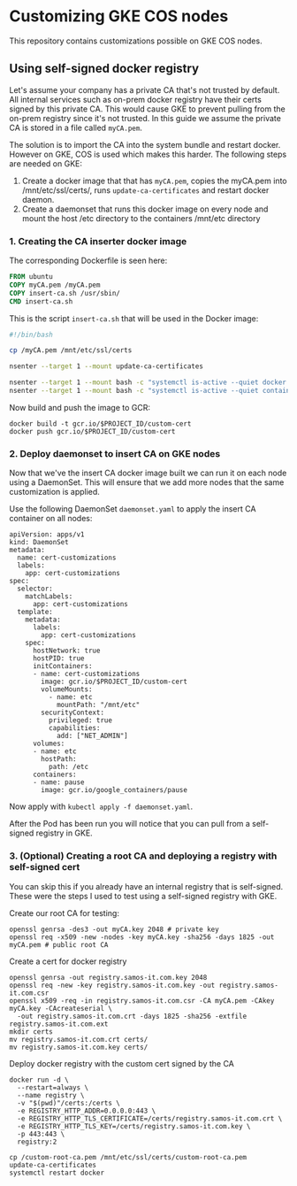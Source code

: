# Customizing GKE COS nodes
This repository contains customizations possible on GKE COS nodes.



## Using self-signed docker registry
Let's assume your company has a private CA that's not trusted by default.
All internal services such as on-prem docker registry have their certs signed
by this private CA. This would cause GKE to prevent pulling from the on-prem
registry since it's not trusted. In this guide we assume the private CA is
stored in a file called `myCA.pem`.

The solution is to import the CA into the system bundle and restart docker.
However on GKE, COS is used which makes this harder. The following steps
are needed on GKE:
1. Create a docker image that that has `myCA.pem`, copies the myCA.pem 
   into /mnt/etc/ssl/certs/, runs `update-ca-certificates` and restart
   docker daemon.
2. Create a daemonset that runs this docker image on every node and mount
   the host /etc directory to the containers /mnt/etc directory

### 1. Creating the CA inserter docker image

The corresponding Dockerfile is seen here:
```dockerfile
FROM ubuntu
COPY myCA.pem /myCA.pem
COPY insert-ca.sh /usr/sbin/
CMD insert-ca.sh
```

This is the script `insert-ca.sh` that will be used in the Docker image:
```bash
#!/bin/bash

cp /myCA.pem /mnt/etc/ssl/certs

nsenter --target 1 --mount update-ca-certificates

nsenter --target 1 --mount bash -c "systemctl is-active --quiet docker && systemctl restart docker"
nsenter --target 1 --mount bash -c "systemctl is-active --quiet containerd && systemctl restart containerd"
```
Now build and push the image to GCR:
```
docker build -t gcr.io/$PROJECT_ID/custom-cert
docker push gcr.io/$PROJECT_ID/custom-cert
```

### 2. Deploy daemonset to insert CA on GKE nodes
Now that we've the insert CA docker image built we can run it on each node
using a DaemonSet. This will ensure that we add more nodes that the same
customization is applied.

Use the following DaemonSet `daemonset.yaml` to apply the insert CA container on all nodes:
```
apiVersion: apps/v1
kind: DaemonSet
metadata:
  name: cert-customizations
  labels:
    app: cert-customizations
spec:
  selector:
    matchLabels:
      app: cert-customizations
  template:
    metadata:
      labels:
        app: cert-customizations
    spec:
      hostNetwork: true
      hostPID: true
      initContainers:
      - name: cert-customizations
        image: gcr.io/$PROJECT_ID/custom-cert
        volumeMounts:
          - name: etc
            mountPath: "/mnt/etc"
        securityContext:
          privileged: true
          capabilities:
            add: ["NET_ADMIN"]
      volumes:
      - name: etc
        hostPath:
          path: /etc
      containers:
      - name: pause
        image: gcr.io/google_containers/pause
```
Now apply with `kubectl apply -f daemonset.yaml`.

After the Pod has been run you will notice that you can pull from a self-signed
registry in GKE.

### 3. (Optional) Creating a root CA and deploying a registry with self-signed cert
You can skip this if you already have an internal registry that is self-signed.
These were the steps I used to test using a self-signed registry with GKE.

Create our root CA for testing:
```
openssl genrsa -des3 -out myCA.key 2048 # private key
openssl req -x509 -new -nodes -key myCA.key -sha256 -days 1825 -out myCA.pem # public root CA
```

Create a cert for docker registry
```
openssl genrsa -out registry.samos-it.com.key 2048
openssl req -new -key registry.samos-it.com.key -out registry.samos-it.com.csr
openssl x509 -req -in registry.samos-it.com.csr -CA myCA.pem -CAkey myCA.key -CAcreateserial \
  -out registry.samos-it.com.crt -days 1825 -sha256 -extfile registry.samos-it.com.ext
mkdir certs
mv registry.samos-it.com.crt certs/
mv registry.samos-it.com.key certs/
```

Deploy docker registry with the custom cert signed by the CA
```
docker run -d \
  --restart=always \
  --name registry \
  -v "$(pwd)"/certs:/certs \
  -e REGISTRY_HTTP_ADDR=0.0.0.0:443 \
  -e REGISTRY_HTTP_TLS_CERTIFICATE=/certs/registry.samos-it.com.crt \
  -e REGISTRY_HTTP_TLS_KEY=/certs/registry.samos-it.com.key \
  -p 443:443 \
  registry:2
```

```
cp /custom-root-ca.pem /mnt/etc/ssl/certs/custom-root-ca.pem
update-ca-certificates
systemctl restart docker
```
